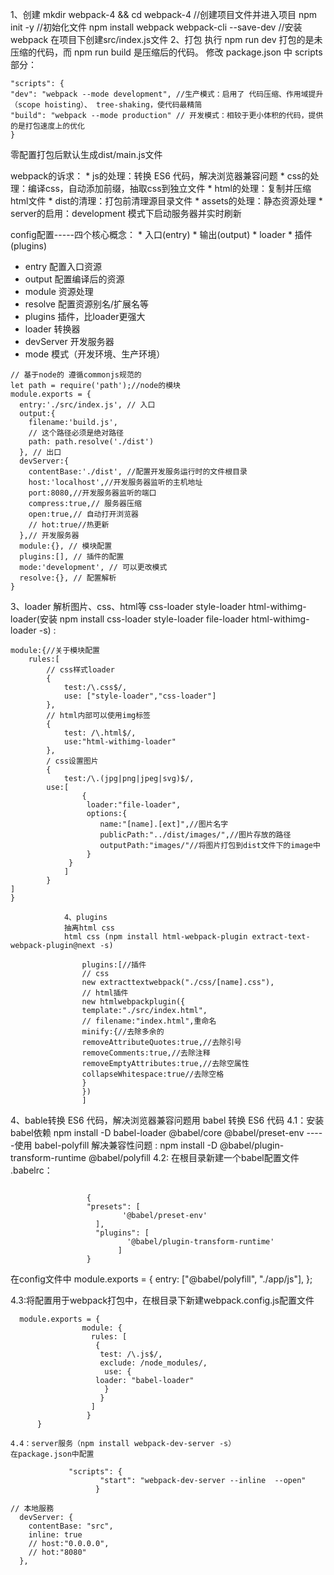 
1、创建
   mkdir webpack-4 && cd webpack-4 //创建项目文件并进入项目
   npm init -y //初始化文件
   npm install webpack webpack-cli --save-dev //安装webpack
   在项目下创建src/index.js文件
2、打包
执行 npm run dev 打包的是未压缩的代码，而 npm run build 是压缩后的代码。
修改 package.json 中 scripts 部分：
```
"scripts": {
"dev": "webpack --mode development", //生产模式：启用了 代码压缩、作用域提升（scope hoisting）、 tree-shaking，使代码最精简
"build": "webpack --mode production" // 开发模式：相较于更小体积的代码，提供的是打包速度上的优化
}
```
零配置打包后默认生成dist/main.js文件

webpack的诉求：
	* 
js的处理：转换 ES6 代码，解决浏览器兼容问题
	* 
css的处理：编译css，自动添加前缀，抽取css到独立文件
	* 
html的处理：复制并压缩html文件
	* 
dist的清理：打包前清理源目录文件
	* 
assets的处理：静态资源处理
	* 
server的启用：development 模式下启动服务器并实时刷新



config配置-----四个核心概念：
	* 
入口(entry)
	* 
输出(output)
	* 
loader
	* 
插件(plugins)



 * entry    配置入口资源
 * output   配置编译后的资源
 * module   资源处理
 * resolve  配置资源别名/扩展名等
 * plugins  插件，比loader更强大
 * loader     转换器
 * devServer  开发服务器
 * mode       模式（开发环境、生产环境）
```
// 基于node的 遵循commonjs规范的
let path = require('path');//node的模块
module.exports = {
  entry:'./src/index.js', // 入口
  output:{
    filename:'build.js',
    // 这个路径必须是绝对路径
    path: path.resolve('./dist')
  }, // 出口
  devServer:{
    contentBase:'./dist', //配置开发服务运行时的文件根目录
    host:'localhost',//开发服务器监听的主机地址
    port:8080,//开发服务器监听的端口
    compress:true,// 服务器压缩
    open:true,// 自动打开浏览器
    // hot:true//热更新
  },// 开发服务器
  module:{}, // 模块配置
  plugins:[], // 插件的配置
  mode:'development', // 可以更改模式
  resolve:{}, // 配置解析
}
```
3、loader
解析图片、css、html等
css-loader style-loader html-withimg-loader(安装 npm install css-loader style-loader file-loader html-withimg-loader -s) :
```
module:{//关于模块配置
    rules:[
        // css样式loader
        {
            test:/\.css$/,
            use: ["style-loader","css-loader"]
        },
        // html内部可以使用img标签
        {
            test: /\.html$/,
            use:"html-withimg-loader"
        },
        / css设置图片
        {
            test:/\.(jpg|png|jpeg|svg)$/,
        use:[
                {
                 loader:"file-loader",
                 options:{
                    name:"[name].[ext]",//图片名字
                    publicPath:"../dist/images/",//图片存放的路径
                    outputPath:"images/"//将图片打包到dist文件下的image中
                 }
             }
            ]
        }
]
}
```
                4、plugins
                抽离html css
                html css (npm install html-webpack-plugin extract-text-webpack-plugin@next -s)
```
                plugins:[//插件
                // css
                new extracttextwebpack("./css/[name].css"),
                // html插件
                new htmlwebpackplugin({
                template:"./src/index.html",
                // filename:"index.html",重命名
                minify:{//去除多余的
                removeAttributeQuotes:true,//去除引号
                removeComments:true,//去除注释
                removeEmptyAttributes:true,//去除空属性
                collapseWhitespace:true//去除空格
                }
                })
                ]

```
4、bable转换 ES6 代码，解决浏览器兼容问题用 babel 转换 ES6 代码
   4.1：安装babel依赖  npm install -D babel-loader @babel/core @babel/preset-env 
   -----使用 babel-polyfill 解决兼容性问题 : npm install -D @babel/plugin-transform-runtime  @babel/polyfill
   4.2: 在根目录新建一个babel配置文件 .babelrc：
```
                     
                 {
                 "presets": [
                         '@babel/preset-env'
                   ],
                   "plugins": [
                          '@babel/plugin-transform-runtime'
                        ]
                 }
```
在config文件中
module.exports = { entry: ["@babel/polyfill", "./app/js"], };

4.3:将配置用于webpack打包中，在根目录下新建webpack.config.js配置文件
```
  module.exports = {
                module: {
                  rules: [
                   {
                    test: /\.js$/,
                    exclude: /node_modules/,
                     use: {
                   loader: "babel-loader"
                     }
                    }
                  ]
                 }
      }
```
    4.4：server服务（npm install webpack-dev-server -s）
    在package.json中配置
```
             "scripts": {
                    "start": "webpack-dev-server --inline  --open"
                   }
```
```
// 本地服務
  devServer: {
    contentBase: "src",
    inline: true
    // host:"0.0.0.0",
    // hot:"8080"
  },
```	







